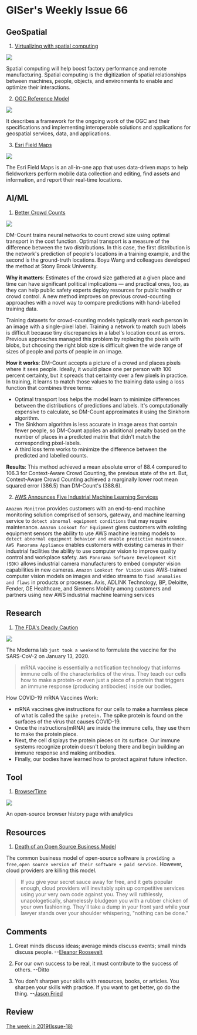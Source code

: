 # GISer's Weekly Issue 66

## GeoSpatial

1. [Virtualizing with spatial computing](https://www.linkedin.com/posts/ptcinc_using-spatial-analytics-for-workforce-performance-activity-6749384328993615872-YbH3)

![](https://www.ptc.com/-/media/Images/Blog/post/plr-blog/spatial-analytics-featured.jpg?h=450&la=en&w=900&hash=F232DADF71A1F522B2A0A11410B42BE1)

Spatial computing will help boost factory performance and remote manufacturing. Spatial computing is the digitization of spatial relationships between machines, people, objects, and environments to enable and optimize their interactions.

2. [OGC Reference Model](https://en.wikipedia.org/wiki/OGC_Reference_Model)

![](https://external-content.duckduckgo.com/iu/?u=http%3A%2F%2Fwww.opengeospatial.org%2Fpub%2Fwww%2Fows10%2Frfq%2Fgraphics%2Frmodp.png&f=1&nofb=1)

It describes a framework for the ongoing work of the OGC and their specifications and implementing interoperable solutions and applications for geospatial services, data, and applications.

3. [Esri Field Maps](https://www.esri.com/en-us/arcgis/products/arcgis-field-maps/overview)

![](https://www.esri.com/content/dam/esrisites/en-us/arcgis/products/arcgis-field-maps/assets/arcgis-fieldmaps-banner-fg.png)

The Esri Field Maps is an all-in-one app that uses data-driven maps to help fieldworkers perform mobile data collection and editing, find assets and information, and report their real-time locations.

## AI/ML

1. [Better Crowd Counts](https://blog.deeplearning.ai/blog/the-batch-government-ai-falls-short-face-recognition-for-bears-research-papers-in-one-sentence-counting-crowds)

![](<https://blog.deeplearning.ai/hubfs/ezgif.com-gif-maker%20(29).gif>)

DM-Count trains neural networks to count crowd size using optimal transport in the cost function. Optimal transport is a measure of the difference between the two distributions. In this case, the first distribution is the network's prediction of people's locations in a training example, and the second is the ground-truth locations. Boyu Wang and colleagues developed the method at Stony Brook University.

**Why it matters**: Estimates of the crowd size gathered at a given place and time can have significant political implications — and practical ones, too, as they can help public safety experts deploy resources for public health or crowd control. A new method improves on previous crowd-counting approaches with a novel way to compare predictions with hand-labelled training data.

Training datasets for crowd-counting models typically mark each person in an image with a single-pixel label. Training a network to match such labels is difficult because tiny discrepancies in a label's location count as errors. Previous approaches managed this problem by replacing the pixels with blobs, but choosing the right blob size is difficult given the wide range of sizes of people and parts of people in an image.

**How it works**: DM-Count accepts a picture of a crowd and places pixels where it sees people. Ideally, it would place one per person with 100 percent certainty, but it spreads that certainty over a few pixels in practice. In training, it learns to match those values to the training data using a loss function that combines three terms:

- Optimal transport loss helps the model learn to minimize differences between the distributions of predictions and labels. It's computationally expensive to calculate, so DM-Count approximates it using the Sinkhorn algorithm.
- The Sinkhorn algorithm is less accurate in image areas that contain fewer people, so DM-Count applies an additional penalty based on the number of places in a predicted matrix that didn't match the corresponding pixel-labels.
- A third loss term works to minimize the difference between the predicted and labelled counts.

**Results**: This method achieved a mean absolute error of 88.4 compared to 106.3 for Context-Aware Crowd Counting, the previous state of the art. But, Context-Aware Crowd Counting achieved a marginally lower root mean squared error (386.5) than DM-Count's (388.6).

2. [AWS Announces Five Industrial Machine Learning Services](https://press.aboutamazon.com/news-releases/news-release-details/aws-announces-five-industrial-machine-learning-services)

`Amazon Monitron` provides customers with an end-to-end machine monitoring solution comprised of sensors, gateway, and machine learning service to `detect abnormal equipment conditions` that may require maintenance.
`Amazon Lookout for Equipment` gives customers with existing equipment sensors the ability to use AWS machine learning models to `detect abnormal equipment behavior and enable predictive maintenance.`
`AWS Panorama Appliance` enables customers with existing cameras in their industrial facilities the ability to use computer vision to improve quality control and workplace safety.
`AWS Panorama Software Development Kit (SDK)` allows industrial camera manufacturers to embed computer vision capabilities in new cameras.
`Amazon Lookout for Vision` uses AWS-trained computer vision models on images and video streams to `find anomalies and flaws` in products or processes.
Axis, ADLINK Technology, BP, Deloitte, Fender, GE Healthcare, and Siemens Mobility among customers and partners using new AWS industrial machine learning services

## Research

1. [The FDA's Deadly Caution](https://www.aier.org/article/the-fdas-deadly-caution/)

![](https://camo.githubusercontent.com/a16050c13db72a742de0828ee0693e0f8247af30ca8cac28f08df1614131d68f/68747470733a2f2f7777772e77616e67626173652e636f6d2f626c6f67696d672f61737365742f3230323031322f6267323032303132323130352e6a7067)

The Moderna lab `just took a weekend` to formulate the vaccine for the SARS-CoV-2 on January 13, 2020.

> mRNA vaccine is essentially a notification technology that informs immune cells of the characteristics of the virus. They teach our cells how to make a protein-or even just a piece of a protein that triggers an immune response (producing antibodies) inside our bodies.

How COVID-19 mRNA Vaccines Work:

- mRNA vaccines give instructions for our cells to make a harmless piece of what is called the `spike protein.` The spike protein is found on the surfaces of the virus that causes COVID-19.
- Once the instructions(mRNA) are inside the immune cells, they use them to make the protein piece.
- Next, the cell displays the protein pieces on its surface. Our immune systems recognize protein doesn't belong there and begin building an immune response and making antibodies.
- Finally, our bodies have learned how to protect against future infection.

## Tool

1. [BrowserTime](https://github.com/seanmiller802/BrowserTime)

![](https://github.com/seanmiller802/BrowserTime/raw/master/dash.png)

An open-source browser history page with analytics

## Resources

1. [Death of an Open Source Business Model](https://joemorrison.medium.com/death-of-an-open-source-business-model-62bc227a7e9b)

The common business model of open-source software is `providing a free,open source version of their software + paid service.` However, cloud providers are killing this model.

> If you give your secret sauce away for free, and it gets popular enough, cloud providers will inevitably spin up competitive services using your very own code against you. They will ruthlessly, unapologetically, shamelessly bludgeon you with a rubber chicken of your own fashioning. They'll take a dump in your front yard while your lawyer stands over your shoulder whispering, "nothing can be done."

## Comments

1.  Great minds discuss ideas; average minds discuss events; small minds discuss people.
    --[Eleanor Roosevelt](https://www.azquotes.com/author/12603-Eleanor_Roosevelt)
2.  For our own success to be real, it must contribute to the success of others.
    --Ditto

3.  You don't sharpen your skills with resources, books, or articles. You sharpen your skills with practice. If you want to get better, go do the thing.
    --[Jason Fried](https://twitter.com/jasonfried/status/1338626702264582146)

## Review

[The week in 2019(Issue-18)](https://github.com/lkcozy/weekly/blob/master/docs/2019/issue-18.md)
